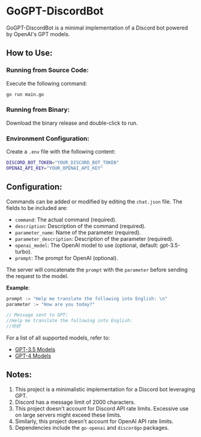 # GoGPT-DiscordBot

GoGPT-DiscordBot is a minimal implementation of a Discord bot powered by OpenAI's GPT models.

## How to Use:

### Running from Source Code:
Execute the following command:
```bash
go run main.go
```

### Running from Binary:
Download the binary release and double-click to run.

### Environment Configuration:

Create a `.env` file with the following content:
```bash
DISCORD_BOT_TOKEN="YOUR_DISCORD_BOT_TOKEN"
OPENAI_API_KEY="YOUR_OPENAI_API_KEY"
```

## Configuration:

Commands can be added or modified by editing the `chat.json` file. The fields to be included are:

- `command`: The actual command (required).
- `description`: Description of the command (required).
- `parameter_name`: Name of the parameter (required).
- `parameter_description`: Description of the parameter (required).
- `openai_model`: The OpenAI model to use (optional, default: gpt-3.5-turbo).
- `prompt`: The prompt for OpenAI (optional).

The server will concatenate the `prompt` with the `parameter` before sending the request to the model.

**Example**:
```go
prompt := "Help me translate the following into English: \n"
parameter := "How are you today?"

// Message sent to GPT:
//Help me translate the following into English: 
//你好
```

For a list of all supported models, refer to:
- [GPT-3.5 Models](https://platform.openai.com/docs/models/gpt-3-5)
- [GPT-4 Models](https://platform.openai.com/docs/models/gpt-4)

## Notes:

1. This project is a minimalistic implementation for a Discord bot leveraging GPT.
2. Discord has a message limit of 2000 characters.
3. This project doesn't account for Discord API rate limits. Excessive use on large servers might exceed these limits.
4. Similarly, this project doesn't account for OpenAI API rate limits.
5. Dependencies include the `go-openai` and `discordgo` packages.

